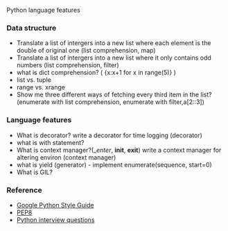 Python language features

### Data structure
* Translate a list of intergers into a new list where each element is the double of original one (list comprehension, map)
* Translate a list of intergers into a new list where it only contains odd numbers (list comprehension, filter)
* what is dict comprehension? ( {x:x+1 for x in range(5)} )
* list vs. tuple
* range vs. xrange
* Show me three different ways of fetching every third item in the list? (enumerate with list comprehension, enumerate with filter,a[2::3])

### Language features
* What is decorator? write a decorator for time logging (decorator)
* what is with statement?
* What is context manager?(__enter_, __init__, __exit__) write a context manager for altering environ (context manager)
* what is yield (generator) - implement enumerate(sequence, start=0)
* What is GIL?

### Reference
* [Google Python Style Guide](https://google.github.io/styleguide/pyguide.html)
* [PEP8](https://www.python.org/dev/peps/pep-0008/)
* [Python interview questions](https://www.reddit.com/r/Python/comments/1knw7z/python_interview_questions/)
